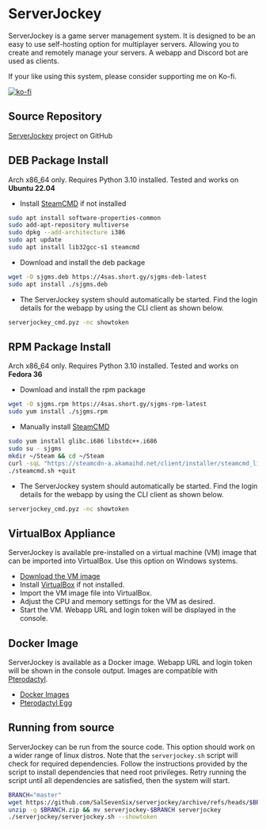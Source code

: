 # ServerJockey

ServerJockey is a game server management system. It is designed to be an easy
to use self-hosting option for multiplayer servers. Allowing you to create
and remotely manage your servers. A webapp and Discord bot are used as clients.

If your like using this system, please consider supporting me on Ko-fi.

[![ko-fi](https://ko-fi.com/img/githubbutton_sm.svg)](https://ko-fi.com/D1D4E4ZYZ)


## Source Repository
[ServerJockey](https://github.com/SalSevenSix/serverjockey) project on GitHub


## DEB Package Install
Arch x86_64 only. Requires Python 3.10 installed. Tested and works on **Ubuntu 22.04**

* Install [SteamCMD](https://developer.valvesoftware.com/wiki/SteamCMD) if not installed
```bash
sudo apt install software-properties-common
sudo add-apt-repository multiverse
sudo dpkg --add-architecture i386
sudo apt update
sudo apt install lib32gcc-s1 steamcmd
```

* Download and install the deb package
```bash
wget -O sjgms.deb https://4sas.short.gy/sjgms-deb-latest
sudo apt install ./sjgms.deb
```

* The ServerJockey system should automatically be started.
Find the login details for the webapp by using the CLI client as shown below.
```bash
serverjockey_cmd.pyz -nc showtoken
```


## RPM Package Install
Arch x86_64 only. Requires Python 3.10 installed. Tested and works on **Fedora 36**

* Download and install the rpm package
```bash
wget -O sjgms.rpm https://4sas.short.gy/sjgms-rpm-latest
sudo yum install ./sjgms.rpm
```

* Manually install [SteamCMD](https://developer.valvesoftware.com/wiki/SteamCMD)
```bash
sudo yum install glibc.i686 libstdc++.i686
sudo su - sjgms
mkdir ~/Steam && cd ~/Steam
curl -sqL "https://steamcdn-a.akamaihd.net/client/installer/steamcmd_linux.tar.gz" | tar zxvf -
./steamcmd.sh +quit
```

* The ServerJockey system should automatically be started.
Find the login details for the webapp by using the CLI client as shown below.
```bash
serverjockey_cmd.pyz -nc showtoken
```


## VirtualBox Appliance
ServerJockey is available pre-installed on a virtual machine (VM) image that
can be imported into VirtualBox. Use this option on Windows systems.
* [Download the VM image](https://4sas.short.gy/zombox-latest)
* Install [VirtualBox](https://www.virtualbox.org/) if not installed.
* Import the VM image file into VirtualBox.
* Adjust the CPU and memory settings for the VM as desired.
* Start the VM. Webapp URL and login token will be displayed in the console.


## Docker Image
ServerJockey is available as a Docker image.
Webapp URL and login token will be shown in the console output.
Images are compatible with [Pterodactyl](https://pterodactyl.io/).
* [Docker Images](https://hub.docker.com/r/salsevensix/serverjockey/tags)
* [Pterodactyl Egg](https://4sas.short.gy/ptero-egg-latest)


## Running from source
ServerJockey can be run from the source code. This option should work on
a wider range of linux distros. Note that the `serverjockey.sh` script
will check for required dependencies. Follow the instructions provided by
the script to install dependencies that need root privileges. Retry running
the script until all dependencies are satisfied, then the system will start.
```bash
BRANCH="master"
wget https://github.com/SalSevenSix/serverjockey/archive/refs/heads/$BRANCH.zip
unzip -q $BRANCH.zip && mv serverjockey-$BRANCH serverjockey
./serverjockey/serverjockey.sh --showtoken
```

